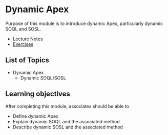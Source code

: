 # Dynamic Apex

Purpose of this module is to introduce dynamic Apex, particularly dynamic SOQL and SOSL.

* [Lecture Notes](<./LNDynamic Apex.md>)
* [Exercises]()

## List of Topics

* Dynamic Apex
  * Dynamic SOQL/SOSL

## Learning objectives

After completing this module, associates should be able to

* Define dynamic Apex
* Explain dynamic SOQL and the associated method
* Describe dynamic SOSL and the associated method
